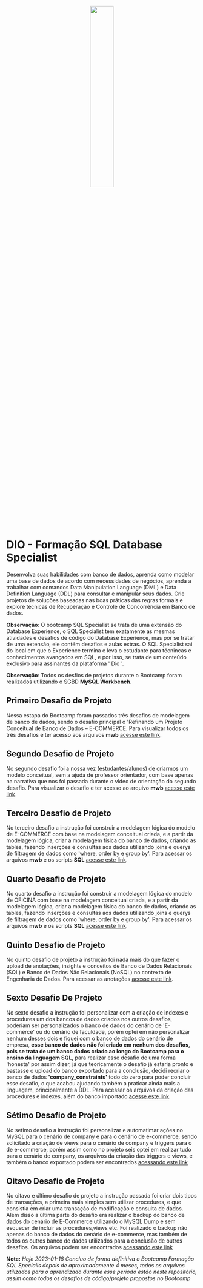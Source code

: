 <p align="center">
  <img src="https://user-images.githubusercontent.com/69018600/200127986-e1d9f552-7c09-4580-947d-b6e5cb2acc7a.png"  width = "35%" />
</p>

# DIO - Formação SQL Database Specialist
  Desenvolva suas habilidades com banco de dados, aprenda como modelar uma base de dados de acordo com necessidades de negócios, aprenda a trabalhar com comandos Data Manipulation Language (DML) e Data Definition Language (DDL) para consultar e manipular seus dados. Crie projetos de soluções baseadas nas boas práticas das regras formais e explore técnicas de Recuperação e Controle de Concorrência em Banco de dados.

**Observação**: O bootcamp SQL Specialist se trata de uma extensão do Database Experience, o SQL Specialist tem exatamente as mesmas atividades e desafios de código do Database Experience, mas por se tratar de uma extensão, ele contém desafios e aulas extras. O SQL Specialist sai do local em que o Experience termina e leva o estudante para técnincas e conhecimentos avançados em SQL, e por isso, se trata de um conteúdo exclusivo para assinantes da plataforma ' Dio '.

**Observação**: Todos os desfios de projetos durante o Bootcamp foram realizados utilizando o SGBD **MySQL Workbench**.
  
  
## Primeiro Desafio de Projeto
   Nessa estapa do Bootcamp foram passados três desafios de modelagem de banco de dados, sendo o desafio principal o 'Refinando um Projeto Conceitual de Banco de Dados – E-COMMERCE. Para visualizar todos os três desafios e ter acesso aos arquivos **mwb** [acesse este link](https://github.com/NikiReis/DataBaseExperience/tree/SQL_Specialist/primeirodesafio). 
   
## Segundo Desafio de Projeto
   No segundo desafio foi a nossa vez (estudantes/alunos) de criarmos um modelo conceitual, sem a ajuda de professor orientador, com base apenas na narrativa que nos foi passada durante o video de orientação do segundo desafio. Para visualizar o desafio e ter acesso ao arquivo **mwb** [acesse este link](https://github.com/NikiReis/DataBaseExperience/tree/SQL_Specialist/segundodesafio).

## Terceiro Desafio de Projeto
   No terceiro desafio a instrução foi construir a modelagem lógica do modelo de E-COMMERCE com base na modelagem conceitual criada, e a partir da modelagem lógica, criar a modelagem física do banco de dados, criando as tables, fazendo inserções e consultas aos dados utilizando joins e querys de filtragem de dados como 'where, order by e group by'. Para acessar os arquivos **mwb** e os scripts **SQL** [acesse este link](https://github.com/NikiReis/DataBaseExperience/tree/SQL_Specialist/terceirodesafio).

## Quarto Desafio de Projeto
   No quarto desafio a instrução foi construir a modelagem lógica do modelo de OFICINA com base na modelagem conceitual criada, e a partir da modelagem lógica, criar a modelagem física do banco de dados, criando as tables, fazendo inserções e consultas aos dados utilizando joins e querys de filtragem de dados como 'where, order by e group by'. Para acessar os arquivos **mwb** e os scripts **SQL** [acesse este link](https://github.com/NikiReis/DataBaseExperience/tree/SQL_Specialist/quartodesafio).

## Quinto Desafio de Projeto
  No quinto desafio de projeto a instrução foi nada mais do que fazer o upload de anotações, insights e conceitos de Banco de Dados Relacionais (SQL) e Banco de Dados Não Relacionais (NoSQL) no contexto de Engenharia de Dados. Para acessar as anotações [acesse este link](https://github.com/NikiReis/DataBaseExperience/tree/SQL_Specialist/quintodesafio).
 
 ## Sexto Desafio De Projeto
  No sexto desafio a instrução foi personalizar com a criação de indexes e procedures um dos bancos de dados criados nos outros desafios, poderiam ser personalizados o banco de dados do cenário de 'E-commerce' ou do cenário de faculdade, porém optei em não personalizar nenhum desses dois e fiquei com o banco de dados do cenário de empresa, **esse banco de dados não foi criado em nenhum dos desafios, pois se trata de um banco dados criado ao longo do Bootcamp para o ensino da linguagem SQL**, para realizar esse desafio de uma forma 'honesta' por assim dizer, já que teoricamente o desafio já estaria pronto e bastasse o upload do banco exportado para a conclusão, decidi recriar o banco de dados **'company_constraints'** todo do zero para poder concluir esse desafio, o que acabou ajudando também a praticar ainda mais a linguagem, principalmente a DDL. Para acessar os arquivos da criação das procedures e indexes, além do banco importado [acesse este link](https://github.com/NikiReis/DataBaseExperience/tree/SQL_Specialist/sextodesafio).

## Sétimo Desafio de Projeto 
   No setimo desafio a instrução foi personalizar e automatimar ações no MySQL para o cenário de company e para o cenário de e-commerce, sendo solicitado a criação de views para o cenário de company e triggers para o de e-commerce, porém assim como no projeto seis optei em realizar tudo para o cenário de company, os arquivos da criação das triggers e views, e também o banco exportado podem ser encontrados [acessando este link](https://github.com/NikiReis/DataBaseExperience/tree/SQL_Specialist/setimodesafio)

## Oitavo Desafio de Projeto
   No oitavo e último desafio de projeto a instrução passada foi criar dois tipos de transações, a primeira mais simples sem utilizar procedures, e que consistia em criar uma transação de modificação e consulta de dados. Além disso a última parte do desafio era realizar o backup do banco de dados do cenário de E-Commerce utilizando o MySQL Dump e sem esquecer de incluir as procedures,views etc. Foi realizado o backup não apenas do banco de dados do cenário de e-commerce, mas também de todos os outros banco de dados utilizados para a conclusão de outros desafios. Os arquivos podem ser encontrados [acessando este link](https://github.com/NikiReis/DataBaseExperience/tree/SQL_Specialist/oitavodesafio)

   **Note:** *Hoje 2023-01-18 Concluo de forma definitiva o Bootcamp Formação SQL Specialis depois de aproximadamente 4 meses, todos os arquivos utilizados para o aprendizado durante esse período estão neste repositório, assim como todos os desafios de código/projeto propostos no Bootcamp*
